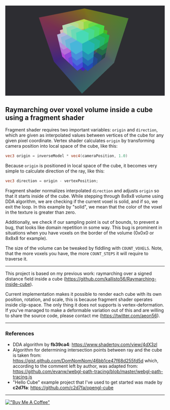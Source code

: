 ![](./media/screenshot-0.png)

## Raymarching over voxel volume inside a cube using a fragment shader
Fragment shader requires two important variables: `origin` and `direction`, which are given as interpolated values between vertices of the cube for any given pixel coordinate. Vertex shader calculates `origin` by transforming camera position into local space of the cube, like this:
```glsl
vec3 origin = inverseModel * vec4(cameraPosition, 1.0)
```
Because `origin` is positioned in local space of the cube, it becomes very simple to calculate direction of the ray, like this:
```glsl
vec3 direction = origin - vertexPosition;
```

Fragment shader normalizes interpolated `direction` and adjusts `origin` so that it starts inside of the cube. While stepping through 8x8x8 volume using DDA algorithm, we are checking if the current voxel is solid, and if so, we exit the loop. In this example by "solid", we mean that the color of the voxel in the texture is greater than zero.

Additionally, we check if our sampling point is out of bounds, to prevent a bug, that looks like domain repetition in some way. This bug is prominent in situations when you have voxels on the border of the volume (0x0x0 or 8x8x8 for example).

The size of the volume can be tweaked by fiddling with `COUNT_VOXELS`. Note, that the more voxels you have, the more `COUNT_STEPS` it will require to traverse it.

---

This project is based on my previous work: raymarching over a signed distance field inside a cube (https://github.com/kallisto56/Raymarching-inside-cube).

Current implementation makes it possible to render each cube with its own position, rotation, and scale, this is because fragment shader operates inside clip-space. The only thing it does not supports is vertex-deformation. If you've managed to make a deformable variation out of this and are willing to share the source code, please contact me (https://twitter.com/aeon56).

---

### References
- DDA algorithm by **fb39ca4**: https://www.shadertoy.com/view/4dX3zl
- Algorithm for determining intersection points between ray and the cube is taken from: https://gist.github.com/DomNomNom/46bb1ce47f68d255fd5d
which, according to the comment left by author, was adapted from: https://github.com/evanw/webgl-path-tracing/blob/master/webgl-path-tracing.js
- "Hello Cube" example project that I've used to get started was made by **c2d7fa**: https://github.com/c2d7fa/opengl-cube

----

[!["Buy Me A Coffee"](https://www.buymeacoffee.com/assets/img/custom_images/orange_img.png)](https://www.buymeacoffee.com/kallisto56)